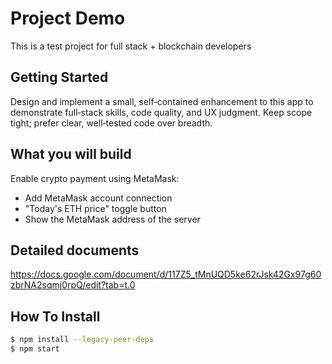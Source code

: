 # Project Demo

This is a test project for full stack + blockchain developers

## Getting Started

Design and implement a small, self‑contained enhancement to this app to demonstrate full‑stack skills, code quality, and UX judgment. Keep scope tight; prefer clear, well‑tested code over breadth.


## What you will build

Enable crypto payment using MetaMask:

- Add MetaMask account connection
- "Today's ETH price" toggle button
- Show the MetaMask address of the server

## Detailed documents

https://docs.google.com/document/d/117Z5_tMnUQD5ke62rJsk42Gx97g60zbrNA2sqmj0rpQ/edit?tab=t.0

## How To Install
```sh
$ npm install --legacy-peer-deps
$ npm start
```
